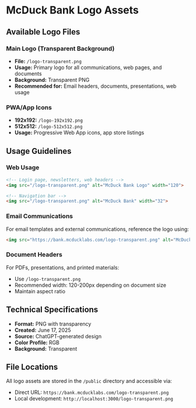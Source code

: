 # McDuck Bank Logo Assets

## Available Logo Files

### Main Logo (Transparent Background)
- **File:** `/logo-transparent.png`
- **Usage:** Primary logo for all communications, web pages, and documents
- **Background:** Transparent PNG
- **Recommended for:** Email headers, documents, presentations, web usage

### PWA/App Icons
- **192x192:** `/logo-192x192.png`
- **512x512:** `/logo-512x512.png`
- **Usage:** Progressive Web App icons, app store listings

## Usage Guidelines

### Web Usage
```html
<!-- Login page, newsletters, web headers -->
<img src="/logo-transparent.png" alt="McDuck Bank Logo" width="120">

<!-- Navigation bar -->
<img src="/logo-transparent.png" alt="McDuck Bank" width="32">
```

### Email Communications
For email templates and external communications, reference the logo using:
```html
<img src="https://bank.mcducklabs.com/logo-transparent.png" alt="McDuck Bank Logo" style="max-width: 150px;">
```

### Document Headers
For PDFs, presentations, and printed materials:
- Use `/logo-transparent.png` 
- Recommended width: 120-200px depending on document size
- Maintain aspect ratio

## Technical Specifications
- **Format:** PNG with transparency
- **Created:** June 17, 2025
- **Source:** ChatGPT-generated design
- **Color Profile:** RGB
- **Background:** Transparent

## File Locations
All logo assets are stored in the `/public` directory and accessible via:
- Direct URL: `https://bank.mcducklabs.com/logo-transparent.png`
- Local development: `http://localhost:3000/logo-transparent.png`